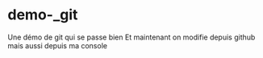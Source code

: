 # demo-_git
Une démo de git qui se passe bien
Et maintenant on modifie depuis github
mais aussi depuis ma console

